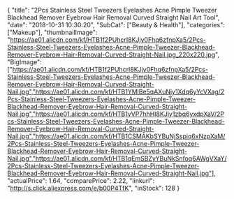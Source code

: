 {
	"title": "2Pcs Stainless Steel Tweezers Eyelashes Acne Pimple Tweezer Blackhead Remover Eyebrow Hair Removal Curved Straight Nail Art Tool",
	"date": "2018-10-31 10:30:20",
	"SubCat": ["Beauty & Health"],
	"categories": ["Makeup"],
	"thumbnailImage": "https://ae01.alicdn.com/kf/HTB1f2PUhcrI8KJjy0Fhq6zfnpXa5/2Pcs-Stainless-Steel-Tweezers-Eyelashes-Acne-Pimple-Tweezer-Blackhead-Remover-Eyebrow-Hair-Removal-Curved-Straight-Nail.jpg_220x220.jpg",
	"BigImage": ["https://ae01.alicdn.com/kf/HTB1f2PUhcrI8KJjy0Fhq6zfnpXa5/2Pcs-Stainless-Steel-Tweezers-Eyelashes-Acne-Pimple-Tweezer-Blackhead-Remover-Eyebrow-Hair-Removal-Curved-Straight-Nail.jpg","https://ae01.alicdn.com/kf/HTB1YMlBe5qAXuNjy1Xdq6yYcVXag/2Pcs-Stainless-Steel-Tweezers-Eyelashes-Acne-Pimple-Tweezer-Blackhead-Remover-Eyebrow-Hair-Removal-Curved-Straight-Nail.jpg","https://ae01.alicdn.com/kf/HTB1vVP7hhHI8KJjy1zbq6yxdpXaV/2Pcs-Stainless-Steel-Tweezers-Eyelashes-Acne-Pimple-Tweezer-Blackhead-Remover-Eyebrow-Hair-Removal-Curved-Straight-Nail.jpg","https://ae01.alicdn.com/kf/HTB1CSMAKbSYBuNjSspiq6xNzpXaM/2Pcs-Stainless-Steel-Tweezers-Eyelashes-Acne-Pimple-Tweezer-Blackhead-Remover-Eyebrow-Hair-Removal-Curved-Straight-Nail.jpg","https://ae01.alicdn.com/kf/HTB1qEmSBZyYBuNkSnfoq6AWgVXaY/2Pcs-Stainless-Steel-Tweezers-Eyelashes-Acne-Pimple-Tweezer-Blackhead-Remover-Eyebrow-Hair-Removal-Curved-Straight-Nail.jpg"],
	"actualPrice": 1.64,
	"comparePrice": 2.22,
	"linkurl": "http://s.click.aliexpress.com/e/b00P4TfK",
	"inStock": 128
}
